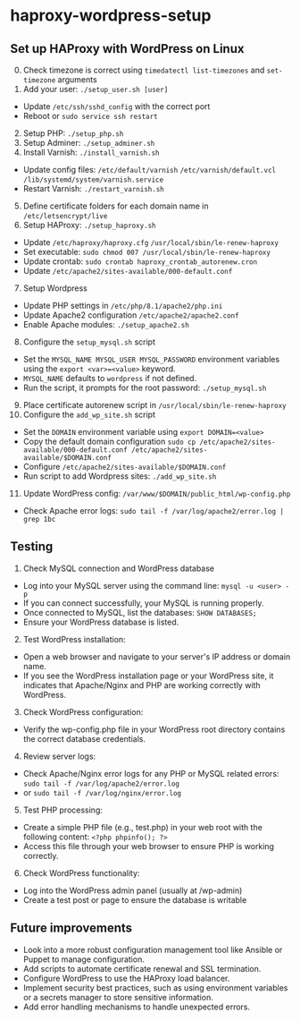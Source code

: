 # haproxy-wordpress-setup

## Set up HAProxy with WordPress on Linux

0. Check timezone is correct using `timedatectl list-timezones` and `set-timezone` arguments
1. Add your user: `./setup_user.sh [user]`

- Update `/etc/ssh/sshd_config` with the correct port
- Reboot or `sudo service ssh restart`

2. Setup PHP: `./setup_php.sh`
3. Setup Adminer: `./setup_adminer.sh`
4. Install Varnish: `./install_varnish.sh`

- Update config files: `/etc/default/varnish` `/etc/varnish/default.vcl` `/lib/systemd/system/varnish.service`
- Restart Varnish: `./restart_varnish.sh`

5. Define certificate folders for each domain name in `/etc/letsencrypt/live`
6. Setup HAProxy: `./setup_haproxy.sh`

- Update `/etc/haproxy/haproxy.cfg` `/usr/local/sbin/le-renew-haproxy`
- Set executable: `sudo chmod 007 /usr/local/sbin/le-renew-haproxy`
- Update crontab: `sudo crontab haproxy_crontab_autorenew.cron`
- Update `/etc/apache2/sites-available/000-default.conf`

7. Setup Wordpress

- Update PHP settings in `/etc/php/8.1/apache2/php.ini`
- Update Apache2 configuration `/etc/apache2/apache2.conf`
- Enable Apache modules: `./setup_apache2.sh`

8. Configure the `setup_mysql.sh` script

- Set the `MYSQL_NAME MYSQL_USER MYSQL_PASSWORD` environment variables using the `export <var>=<value>` keyword.
- `MYSQL_NAME` defaults to `wordpress` if not defined.
- Run the script, it prompts for the root password: `./setup_mysql.sh`

9. Place certificate autorenew script in `/usr/local/sbin/le-renew-haproxy`
10. Configure the `add_wp_site.sh` script

- Set the `DOMAIN` environment variable using `export DOMAIN=<value>`
- Copy the default domain configuration `sudo cp /etc/apache2/sites-available/000-default.conf /etc/apache2/sites-available/$DOMAIN.conf`
- Configure `/etc/apache2/sites-available/$DOMAIN.conf`
- Run script to add Wordpress sites: `./add_wp_site.sh`

11. Update WordPress config: `/var/www/$DOMAIN/public_html/wp-config.php`

- Check Apache error logs: `sudo tail -f /var/log/apache2/error.log | grep 1bc `

## Testing

1. Check MySQL connection and WordPress database

- Log into your MySQL server using the command line: `mysql -u <user> -p`
- If you can connect successfully, your MySQL is running properly.
- Once connected to MySQL, list the databases: `SHOW DATABASES;`
- Ensure your WordPress database is listed.

2. Test WordPress installation:

- Open a web browser and navigate to your server's IP address or domain name.
- If you see the WordPress installation page or your WordPress site, it indicates that Apache/Nginx and PHP are working correctly with WordPress.

3. Check WordPress configuration:

- Verify the wp-config.php file in your WordPress root directory contains the correct database credentials.

4. Review server logs:

- Check Apache/Nginx error logs for any PHP or MySQL related errors: `sudo tail -f /var/log/apache2/error.log`
- or `sudo tail -f /var/log/nginx/error.log`

5. Test PHP processing:

- Create a simple PHP file (e.g., test.php) in your web root with the following content: `<?php phpinfo(); ?>`
- Access this file through your web browser to ensure PHP is working correctly.

6. Check WordPress functionality:

- Log into the WordPress admin panel (usually at /wp-admin)
- Create a test post or page to ensure the database is writable

## Future improvements

- Look into a more robust configuration management tool like Ansible or Puppet to manage configuration.
- Add scripts to automate certificate renewal and SSL termination.
- Configure WordPress to use the HAProxy load balancer.
- Implement security best practices, such as using environment variables or a secrets manager to store sensitive information.
- Add error handling mechanisms to handle unexpected errors.
